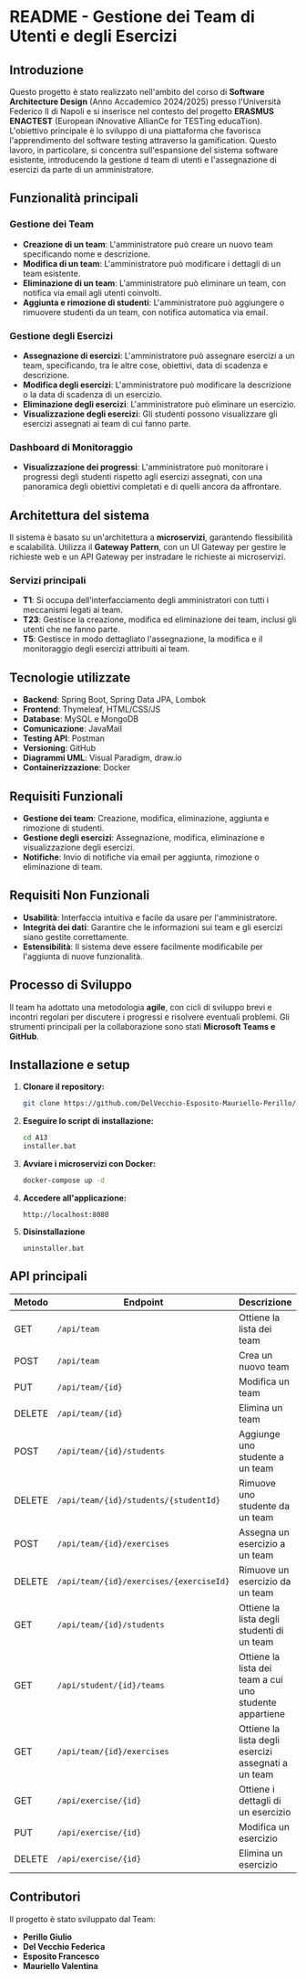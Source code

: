 # README - Gestione dei Team di Utenti e degli Esercizi

## Introduzione
Questo progetto è stato realizzato nell'ambito del corso di **Software Architecture Design** (Anno Accademico 2024/2025) presso l'Università Federico II di Napoli e si inserisce nel contesto del progetto **ERASMUS ENACTEST** (European iNnovative AllianCe for TESTing educaTion). L'obiettivo principale è lo sviluppo di una piattaforma che favorisca l'apprendimento del software testing attraverso la gamification. Questo lavoro, in particolare, si concentra sull'espansione del sistema software esistente, introducendo la gestione d team di utenti e l'assegnazione di esercizi da parte di un amministratore.


## Funzionalità principali
### Gestione dei Team
- **Creazione di un team**: L'amministratore può creare un nuovo team specificando nome e descrizione.
- **Modifica di un team**: L'amministratore può modificare i dettagli di un team esistente.
- **Eliminazione di un team**: L'amministratore può eliminare un team, con notifica via email agli utenti coinvolti.
- **Aggiunta e rimozione di studenti**: L'amministratore può aggiungere o rimuovere studenti da un team, con notifica automatica via email.

### Gestione degli Esercizi
- **Assegnazione di esercizi**: L'amministratore può assegnare esercizi a un team, specificando, tra le altre cose, obiettivi, data di scadenza e descrizione.
- **Modifica degli esercizi**: L'amministratore può modificare la descrizione o la data di scadenza di un esercizio.
- **Eliminazione degli esercizi**: L'amministratore può eliminare un esercizio.
- **Visualizzazione degli esercizi**: Gli studenti possono visualizzare gli esercizi assegnati ai team di cui fanno parte.

### Dashboard di Monitoraggio
- **Visualizzazione dei progressi**: L'amministratore può monitorare i progressi degli studenti rispetto agli esercizi assegnati, con una panoramica degli obiettivi completati e di quelli ancora da affrontare.

## Architettura del sistema
Il sistema è basato su un'architettura a **microservizi**, garantendo flessibilità e scalabilità. Utilizza il **Gateway Pattern**, con un UI Gateway per gestire le richieste web e un API Gateway per instradare le richieste ai microservizi.

### Servizi principali
- **T1**: Si occupa dell'interfacciamento degli amministratori con tutti i meccanismi legati ai team.
- **T23**: Gestisce la creazione, modifica ed eliminazione dei team, inclusi gli utenti che ne fanno parte.
- **T5**: Gestisce in modo dettagliato l'assegnazione, la modifica e il monitoraggio degli esercizi attribuiti ai team.

## Tecnologie utilizzate
- **Backend**: Spring Boot, Spring Data JPA, Lombok
- **Frontend**: Thymeleaf, HTML/CSS/JS
- **Database**: MySQL e MongoDB
- **Comunicazione**: JavaMail
- **Testing API**: Postman
- **Versioning**: GitHub
- **Diagrammi UML**: Visual Paradigm, draw.io
- **Containerizzazione**: Docker

## Requisiti Funzionali
- **Gestione dei team**: Creazione, modifica, eliminazione, aggiunta e rimozione di studenti.
- **Gestione degli esercizi**: Assegnazione, modifica, eliminazione e visualizzazione degli esercizi.
- **Notifiche**: Invio di notifiche via email per aggiunta, rimozione o eliminazione di team.

## Requisiti Non Funzionali
- **Usabilità**: Interfaccia intuitiva e facile da usare per l'amministratore.
- **Integrità dei dati**: Garantire che le informazioni sui team e gli esercizi siano gestite correttamente.
- **Estensibilità**: Il sistema deve essere facilmente modificabile per l'aggiunta di nuove funzionalità.

## Processo di Sviluppo
Il team ha adottato una metodologia **agile**, con cicli di sviluppo brevi e incontri regolari per discutere i progressi e risolvere eventuali problemi. Gli strumenti principali per la collaborazione sono stati **Microsoft Teams e GitHub**.

## Installazione e setup
1. **Clonare il repository:**
   ```sh
   git clone https://github.com/DelVecchio-Esposito-Mauriello-Perillo/A13
   ```
2. **Eseguire lo script di installazione:**
   ```sh
   cd A13
   installer.bat
   ```
3. **Avviare i microservizi con Docker:**
   ```sh
   docker-compose up -d
   ```
4. **Accedere all'applicazione:**
   ```
   http://localhost:8080
   ```
5. **Disinstallazione**
   ```
   uninstaller.bat
   ```

## API principali
| Metodo | Endpoint | Descrizione |
|--------|---------|-------------|
| GET | `/api/team` | Ottiene la lista dei team |
| POST | `/api/team` | Crea un nuovo team |
| PUT | `/api/team/{id}` | Modifica un team |
| DELETE | `/api/team/{id}` | Elimina un team |
| POST | `/api/team/{id}/students` | Aggiunge uno studente a un team |
| DELETE | `/api/team/{id}/students/{studentId}` | Rimuove uno studente da un team |
| POST | `/api/team/{id}/exercises` | Assegna un esercizio a un team |
| DELETE | `/api/team/{id}/exercises/{exerciseId}` | Rimuove un esercizio da un team |
| GET | `/api/team/{id}/students` | Ottiene la lista degli studenti di un team |
| GET | `/api/student/{id}/teams` | Ottiene la lista dei team a cui uno studente appartiene |
| GET | `/api/team/{id}/exercises` | Ottiene la lista degli esercizi assegnati a un team |
| GET | `/api/exercise/{id}` | Ottiene i dettagli di un esercizio |
| PUT | `/api/exercise/{id}` | Modifica un esercizio |
| DELETE | `/api/exercise/{id}` | Elimina un esercizio |

## Contributori
Il progetto è stato sviluppato dal Team:
- **Perillo Giulio**
- **Del Vecchio Federica**
- **Esposito Francesco**
- **Mauriello Valentina**

